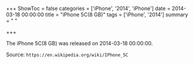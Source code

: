 +++
ShowToc = false
categories = ['iPhone', '2014', 'iPhone']
date = 2014-03-18 00:00:00
title = "iPhone 5C(8 GB)"
tags = ['iPhone', '2014']
summary = " "

+++

The iPhone 5C(8 GB) was released on 2014-03-18 00:00:00.

Source: `https://en.wikipedia.org/wiki/IPhone_5C`
